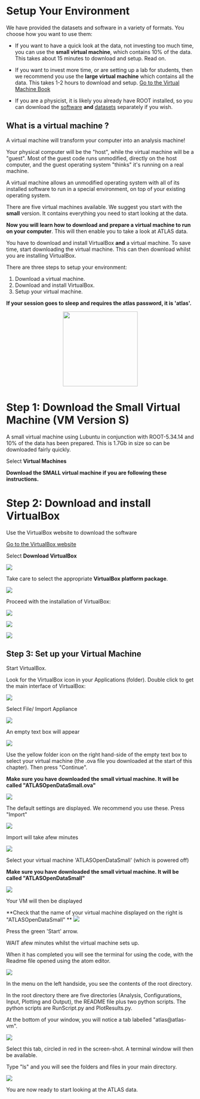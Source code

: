 # Setup Your Environment

We have provided the datasets and software in a variety of formats.  You choose how you want to use them:

* If you want to have a quick look at the data, not investing too much time, you can use the **small virtual machine**, which contains 10% of the data.  This takes about 15 minutes to download and setup.  Read on.


* If you want to invest more time, or are setting up a lab for students, then we recommend you use the **large virtual machine** which contains all the data.  This takes 1-2 hours to download and setup.  [Go to the Virtual Machine Book](https://cheatham1.gitbooks.io/atlasdatatools/content)

* If you are a physicist, it is likely you already have ROOT installed, so you can download the [software](http://atlas-opendata.web.cern.ch/atlas-opendata/extendedanalysis/software.php) **and** [datasets](http://atlas-opendata.web.cern.ch/atlas-opendata/extendedanalysis/datasets.php) separately if you wish.


## What is a virtual machine ?

A virtual machine will transform your computer into an analysis machine!

Your physical computer will be the "host", while the virtual machine will be a "guest". Most of the guest code runs unmodified, directly on the host computer, and the guest operating system "thinks" it's running on a real machine.

A virtual machine allows an unmodified operating system with all of its installed software to run in a special environment, on top of your existing operating system. 

There are five virtual machines available.
We suggest you start with the **small** version.  It contains everything you need to start looking at the data.

**Now you will learn how to download and prepare a virtual machine to run on your computer**.  This will then enable you to take a look at ATLAS data. 

You have to download and install VirtualBox **and** a virtual machine.  To save time, start downloading the  virtual machine.  This can then download whilst you are installing VirtualBox.

There are three steps to setup your environment:
1. Download a virtual machine.
2. Download and install VirtualBox.
3. Setup your virtual machine.

**If your session goes to sleep and requires the atlas password, it is 'atlas'.**

<CENTER>
<img src="./Pictures/atlasSaver.png" width="200" />
</CENTER>

# Step 1: Download the Small Virtual Machine (VM Version S)

A small virtual machine using Lubuntu in conjunction with ROOT-5.34.14 and 10% of the data has been prepared. This is 1.7Gb in size so can be downloaded fairly quickly. 

Select **Virtual Machines**

**Download the SMALL virtual machine if you are following these instructions.**  

# Step 2: Download and install VirtualBox

Use the VirtualBox website to download the software

<a href="https://www.virtualbox.org/" target="_blank"> Go to the VirtualBox website</a>

Select **Download VirtualBox**
 
![](Pictures/VB5.1.jpg)

Take care to select the appropriate **VirtualBox platform package**.


![](Pictures/DownloadVB.jpg)
 
Proceed with the installation of VirtualBox:

![](Pictures/VBinstall1.png)


![](Pictures/VBinstall2.png)


![](Pictures/VBinstall3.png)


## Step 3: Set up your Virtual Machine

Start VirtualBox.

Look for the VirtualBox icon in your Applications (folder). Double click to get the main interface of VirtualBox:


![](Pictures/VMempty.png)

Select File/ Import Appliance

![](Pictures/VMimportAppliance.png)

An empty text box will appear

![](Pictures/VMimportApplianceSelect.png)

Use the yellow folder icon on the right hand-side of the empty text box to select your virtual machine (the .ova file you downloaded at the start of this chapter).  Then press "Continue".

**Make sure you have downloaded the small virtual machine.  It will be called "ATLASOpenDataSmall.ova"**

![](Pictures/VMselectOVA.png)

The default settings are displayed.  We recommend you use these.  Press "Import"

![](Pictures/VMapplianceSettings.png)

Import will take afew minutes

![](Pictures/VMimporting.png)

Select your virtual machine 'ATLASOpenDataSmall' (which is powered off)

**Make sure you have downloaded the small virtual machine.  It will be called "ATLASOpenDataSmall"**

![](Pictures/VMpoweredOff.png)

Your VM will then be displayed

**Check that the name of your virtual machine displayed on the right is "ATLASOpenDataSmall"
**
![](Pictures/VMATLASopenDataSmall.png)


Press the green 'Start' arrow.

WAIT afew minutes whilst the virtual machine sets up.  

When it has completed you will see 
the terminal for using the code, with the Readme file opened using the atom editor.

![](Pictures/VMrunningREADME.png)

In the menu on the left handside, you see the contents of the root directory.

In the root directory there are five directories (Analysis, Configurations, Input, Plotting and Output), the README file plus two python scripts. The python scripts are RunScript.py and PlotResults.py. 

At the bottom of your window, you will notice a tab labelled "atlas@atlas-vm".

![](Pictures/VM-atlas.png)

Select this tab, circled in red in the screen-shot.  A terminal window will then be available. 

Type "ls" and you will see the folders and files in your main directory.

![](Pictures/VMterminalWindow.png)

You are now ready to start looking at the ATLAS data.
